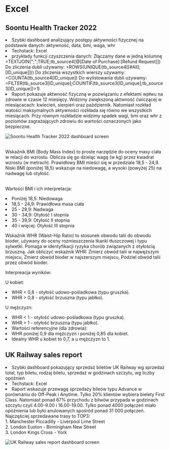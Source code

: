 # Excel
## Soontu Health Tracker 2022
<li> Szybki dashboard analizujący postępy aktywności fizycznej na podstawie danych: aktywność, data, bmi, waga, whr
<li> Techstack: Excel
<li> przykłady funkcji czyszczenia danych: 
Złączamy dane w jedną kolumnę =TEXTJOIN(";";TRUE;tb_source4[@[Date of Purchase]:[Refund Request]])
Do zliczenia dubli używamy: =ROWS(UNIQUE(tb_source4[[#All];[ID_unique]]))
Do zliczenia wszystkich wierszy używamy: =COUNTA(tb_source4[ID_unique])
Do wylistowania dubli używamy: =FILTER(tb_source3[ID_unique];COUNTIF(tb_source3[ID_unique];tb_source3[ID_unique])>1)
<li> Raport pokazuje aktwność fizyczną w pozwiązaniu z efektami wpłwu na zdrowie w czasie 12 miesięcy. Widzimy zwiększoną aktwność ćwiczącej w miesiącacach: kwiecień, sierpień oraz październik. Natomiast rozkład watości maksymalnych aktywności rozkłada się równo we wszystkich miesiącach. Przy równym rozkładzie widzimy spadek wagi, bmi oraz whr z poziomów zagrażających zdrowiu do wartości oznaczonych jako bezpieczne.
  
![Soontu Health Tracker 2022 dashboard screen](https://github.com/user-attachments/assets/11f5c01a-0d33-4f37-8c50-7e1a3dba06e5)

<br>Wskaźnik BMI (Body Mass Index) to proste narzędzie do oceny masy ciała w relacji do wzrostu. Oblicza się go dzieląc wagę (w kg) przez kwadrat wzrostu (w metrach). Prawidłowy BMI mieści się w przedziale 18,5 - 24,9. Niski BMI (poniżej 18,5) wskazuje na niedowagę, a wysoki (powyżej 25) na nadwagę lub otyłość. 

<br>Wartości BMI i ich interpretacja:
<li>Poniżej 18,5: Niedowaga
<li>18,5 - 24,9: Prawidłowa masa ciała
<li>25 - 29,9: Nadwaga
<li>30 - 34,9: Otyłość I stopnia
<li>35 - 39,9: Otyłość II stopnia
<li>40 i więcej: Otyłość III stopnia 

Wskaźnik WHR (Waist-Hip Ratio) to stosunek obwodu talii do obwodu bioder, używany do oceny rozmieszczenia tkanki tłuszczowej i typu sylwetki. Pomaga w identyfikacji ryzyka chorób związanych z otyłością brzuszną. 
Jak obliczyć wskaźnik WHR:
Zmierz obwód talii w najwęższym miejscu, Zmierz obwód bioder w najszerszym miejscu, Podziel obwód talii przez obwód bioder. 

Interpreacja wyników:

U kobiet:

<li>WHR < 0,8 - otyłość udowo-pośladkowa (typu gruszka).
<li>WHR > 0,8 - otyłość brzuszna (typu jabłko).

U mężczyzn:

<li>WHR < 1 - otyłość udowo-pośladkowa (typu gruszka).
<li>WHR > 1 - otyłość brzuszna (typu jabłko). 
<li>Wartości referencyjne (dla zdrowia):
<li>WHR poniżej 0,9 dla mężczyzn i poniżej 0,85 dla kobiet. 
<li>Idealny WHR u kobiet to 0,7, a u mężczyzn to 1.

## UK Railway sales report
<li> Szybki dashboard pokazujący sprzedaż biletów UK Railway wg sprzedaż total, typ biletu, rodzaj biletu, sprzedaż w godzinach szczytu, wg liczby opóźnień
<li> Techstack: Excel
<li> Raport wskazuje przewagę sprzedaży bileów typu Advance w porównaniu do Off-Peak i Anytime. Tylko 20% klientów wybiera bielety First Class. Natomiast ponad 67% przychodu z bilwów przypada w godzinach szczytu czyli 4.00-9.00 i 16.00-19.00. Tylko ponad 4000 połączeń miało opóźnienia lub było anulowanych spośród ponad 31 000 połączeń. Najczęściej sprzedawane trasy to TOP3: 
<br>1. Manchester Piccadilly - Liverpool Lime Street
<br>2. London Euston - Birmingham New Street
<br>3. London Kings Cross - York
  
![UK Railway sales report dashboard screen](https://github.com/user-attachments/assets/15b96c35-067c-4dd6-8127-b42f3e9c4ebd)



